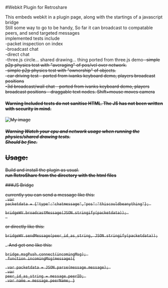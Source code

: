 #Webkit Plugin for Retroshare

This embeds webkit in a plugin page, along with the startings of a javascript bridge<br>
Still some way to go to be handy, So far it can broadcast to compatable peers, and send targeted messages<br>
implemented tests include<br>
-packet inspection on index<br>
-broadcast chat<br>
-direct chat<br>
-three.js circle... shared drawing... thing ported from three.js demo<s br>
-simple p2p physics test with "averaging" of pos/vel over network.<br/>
-simple p2p physics test with "ownership" of objects.<br/>
-car driving test - ported from ivanks keyboard demo, players broadcast positions<br/>
-3d broadcast/wall chat - ported from ivanks keyboard demo, players broadcast positions - draggable text nodes. Shift+mouse moves camera<br/>



#### Warning Included tests do not sanitise HTML. The JS has not been written with security in mind.
![My image](http://chozabu.net/stuff/WebScriptRS.png)



##### Warning Watch your cpu and network usage when running the physics/shared drawing tests.<br> Should be fine.

## Usage:

Build and install the plugin as usual.<br>
**run RetroShare from the directory with the html files**

###JS Bridge

currently you can send a message like this: <br>
<code>
var packetdata = {"type":"chatmessage","pos":"thiscouldbeanything"}; <br>
bridgeWV.broadcastMessage(JSON.stringify(packetdata)); <br>
</code>

or directly like this: <br>
<code>
bridgeWV.sendMessage(peer_id_as_string, JSON.stringify(packetdata)); <br>
</code>
And get one like this: <br>
<code>
bridge.msgPush.connect(incomingMsg); <br>
function incomingMsg(message){ <br>
  var packetdata = JSON.parse(message.message); <br>
  var peer_id_as_string = message.peerID; <br>
  var name = message.peerName;
}
</code>
